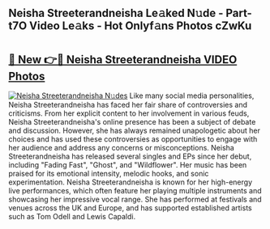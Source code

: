 ## Neisha Streeterandneisha Le𝚊ked N𝚞de - Part-t7O Video Le𝚊ks - Hot Onlyf𝚊ns Photos cZwKu

# <h2><a href="http://ac45197.deff.icu/?id=Neisha+Streeterandneisha">🔗 New 👉🔴 Neisha Streeterandneisha VIDEO Photos</a></h2>

[![Neisha Streeterandneisha N𝚞des](https://i.imgur.com/rIISA9y.gif)](http://ac45197.deff.icu/?id=Neisha+Streeterandneisha)
Like many social media personalities, Neisha Streeterandneisha has faced her fair share of controversies and criticisms. From her explicit content to her involvement in various feuds, Neisha Streeterandneisha's online presence has been a subject of debate and discussion. However, she has always remained unapologetic about her choices and has used these controversies as opportunities to engage with her audience and address any concerns or misconceptions. Neisha Streeterandneisha has released several singles and EPs since her debut, including "Fading Fast", "Ghost", and "Wildflower". Her music has been praised for its emotional intensity, melodic hooks, and sonic experimentation. Neisha Streeterandneisha is known for her high-energy live performances, which often feature her playing multiple instruments and showcasing her impressive vocal range. She has performed at festivals and venues across the UK and Europe, and has supported established artists such as Tom Odell and Lewis Capaldi.
